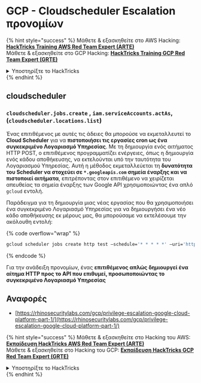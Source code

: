 # GCP - Cloudscheduler Εscalation προνομίων

{% hint style="success" %}
Μάθετε & εξασκηθείτε στο AWS Hacking:<img src="/.gitbook/assets/image.png" alt="" data-size="line">[**HackTricks Training AWS Red Team Expert (ARTE)**](https://training.hacktricks.xyz/courses/arte)<img src="/.gitbook/assets/image.png" alt="" data-size="line">\
Μάθετε & εξασκηθείτε στο GCP Hacking: <img src="/.gitbook/assets/image (2).png" alt="" data-size="line">[**HackTricks Training GCP Red Team Expert (GRTE)**<img src="/.gitbook/assets/image (2).png" alt="" data-size="line">](https://training.hacktricks.xyz/courses/grte)

<details>

<summary>Υποστηρίξτε το HackTricks</summary>

* Ελέγξτε τα [**σχέδια συνδρομής**](https://github.com/sponsors/carlospolop)!
* **Εγγραφείτε** 💬 [**στην ομάδα Discord**](https://discord.gg/hRep4RUj7f) ή στην [**ομάδα telegram**](https://t.me/peass) ή **ακολουθήστε** μας στο **Twitter** 🐦 [**@hacktricks\_live**](https://twitter.com/hacktricks\_live)**.**
* **Κοινοποιήστε κόλπα χάκερ υποβάλλοντας PRs στα** [**HackTricks**](https://github.com/carlospolop/hacktricks) και [**HackTricks Cloud**](https://github.com/carlospolop/hacktricks-cloud) αποθετήρια στο github.

</details>
{% endhint %}

## cloudscheduler

### `cloudscheduler.jobs.create` , `iam.serviceAccounts.actAs`, (`cloudscheduler.locations.list`)

Ένας επιτιθέμενος με αυτές τις άδειες θα μπορούσε να εκμεταλλευτεί το **Cloud Scheduler** για να **πιστοποιήσει τις εργασίες cron ως ένα συγκεκριμένο Λογαριασμό Υπηρεσίας**. Με τη δημιουργία ενός αιτήματος HTTP POST, ο επιτιθέμενος προγραμματίζει ενέργειες, όπως η δημιουργία ενός κάδου αποθήκευσης, να εκτελούνται υπό την ταυτότητα του Λογαριασμού Υπηρεσίας. Αυτή η μέθοδος εκμεταλλεύεται τη **δυνατότητα του Scheduler να στοχεύει σε `*.googleapis.com` σημεία έναρξης και να πιστοποιεί αιτήματα**, επιτρέποντας στον επιτιθέμενο να χειρίζεται απευθείας τα σημεία έναρξης των Google API χρησιμοποιώντας ένα απλό `gcloud` εντολή.

Παράδειγμα για τη δημιουργία μιας νέας εργασίας που θα χρησιμοποιήσει ένα συγκεκριμένο Λογαριασμό Υπηρεσίας για να δημιουργήσει ένα νέο κάδο αποθήκευσης εκ μέρους μας, θα μπορούσαμε να εκτελέσουμε την ακόλουθη εντολή:

{% code overflow="wrap" %}
```bash
gcloud scheduler jobs create http test –schedule='* * * * *' –uri='https://storage.googleapis.com/storage/v1/b?project=<PROJECT-ID>' --message-body "{'name':'new-bucket-name'}" --oauth-service-account-email 111111111111-compute@developer.gserviceaccount.com –headers Content-Type=application/json
```
{% endcode %}

Για την ανάδειξη προνομίων, ένας **επιτιθέμενος απλώς δημιουργεί ένα αίτημα HTTP προς το API που επιθυμεί, προσωποποιώντας το συγκεκριμένο Λογαριασμό Υπηρεσίας**

## Αναφορές

* [https://rhinosecuritylabs.com/gcp/privilege-escalation-google-cloud-platform-part-1/](https://rhinosecuritylabs.com/gcp/privilege-escalation-google-cloud-platform-part-1/)

{% hint style="success" %}
Μάθετε & εξασκηθείτε στο Hacking του AWS:<img src="/.gitbook/assets/image.png" alt="" data-size="line">[**Εκπαίδευση HackTricks AWS Red Team Expert (ARTE)**](https://training.hacktricks.xyz/courses/arte)<img src="/.gitbook/assets/image.png" alt="" data-size="line">\
Μάθετε & εξασκηθείτε στο Hacking του GCP: <img src="/.gitbook/assets/image (2).png" alt="" data-size="line">[**Εκπαίδευση HackTricks GCP Red Team Expert (GRTE)**<img src="/.gitbook/assets/image (2).png" alt="" data-size="line">](https://training.hacktricks.xyz/courses/grte)

<details>

<summary>Υποστηρίξτε το HackTricks</summary>

* Ελέγξτε τα [**σχέδια συνδρομής**](https://github.com/sponsors/carlospolop)!
* **Εγγραφείτε** 💬 [**στην ομάδα Discord**](https://discord.gg/hRep4RUj7f) ή στην [**ομάδα telegram**](https://t.me/peass) ή **ακολουθήστε** μας στο **Twitter** 🐦 [**@hacktricks\_live**](https://twitter.com/hacktricks\_live)**.**
* **Μοιραστείτε κόλπα χάκινγκ υποβάλλοντας PRs στα** [**HackTricks**](https://github.com/carlospolop/hacktricks) και [**HackTricks Cloud**](https://github.com/carlospolop/hacktricks-cloud) αποθετήρια στο GitHub.

</details>
{% endhint %}
